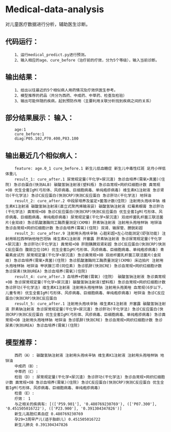 # Medical-data-analysis
对儿童医疗数据进行分析，辅助医生诊断。

代码运行：
--------------
		1、运行medical_predict.py进行预测。
		2、输入相应的age、cure_before（治疗前的疗效，分为5个等级），输入当前诊断。
	
输出结果：
--------------
		1、给出以往最近的5个相似病人用药情况及疗效供医生参考。
		2、模型推荐的药品（共分为西药、中成药、中草药、检查及检验）
		3、输出可能伴随的疾病，起到预防作用（主要利用关联分析找到疾病之间的关系）

部分结果展示：
输入：
--------------
		age:1
		cure_before:1
		diag:P05.102,P70.400,P83.100
		
输出最近几个相似病人：
---------------
		feature: age.0_1 cure_before.1 新生儿低血糖症 新生儿中毒性红斑 足月小样低体重儿
		result_1: cure_after.1 尿常规定量(干化学+尿沉渣) 急诊血培养(需氧+真菌)(住院) 急诊白蛋白(快测ALB) 碳酸氢钠注射液(塑料瓶) 急诊血常规+网织红细胞计数 粪常规+OB 优生全套IgM(弓形体、风疹病毒、巨细胞病毒、单纯疱疹病毒) 维生素K1注射液 急诊肾功(干化学法) 急诊C反应蛋白(快测CRP)快测C反应蛋白 急诊肝功(干化学法) 地锌油
		result_2: cure_after.2 中段尿培养及鉴定+菌落计数(住院) 注射用头孢呋辛钠 维生素K1注射液 碳酸氢钠注射液(直立式聚丙烯输液袋) 碳酸氢钠注射液 红霉素眼膏 急诊肝功(干化学法) 粪常规+OB 急诊C反应蛋白(快测CRP)快测C反应蛋白 优生全套IgM(弓形体、风疹病毒、巨细胞病毒、单纯疱疹病毒) 尿常规定量(干化学+尿沉渣) 双歧杆菌乳杆菌三联活菌片(金双歧) 急诊肌酸激酶同工酶质量测定(CKMB) 肝素钠注射液 注射用头孢唑林钠 地锌油 急诊血常规+网织红细胞计数 急诊血培养(需氧)(住院) 双肾、输尿管、膀胱彩超
		result_3: cure_after.9 注射用头孢呋辛钠 心脏彩超+左心功能测定(舒张功能) 注射用哌拉西林钠他唑巴坦钠 维生素K1注射液 开塞露 肝素钠注射液 急诊尿常规定量(干化学+尿沉渣) 急诊肝功(干化学法) 粪常规+OB 肝胆胰脾双肾彩超 急诊C反应蛋白(快测CRP)快测C反应蛋白 腹部立位(DR) 优生全套IgM(弓形体、风疹病毒、巨细胞病毒、单纯疱疹病毒) 青霉素皮试剂 尿常规定量(干化学+尿沉渣) 急诊粪常规+OB 双歧杆菌乳杆菌三联活菌片(金双歧) 急诊血培养(需氧+真菌)(住院) 急诊肌酸激酶同工酶质量测定(CKMB) 床边拍片 注射用头孢唑林钠 地锌油 甲状腺三项(同位素) 急诊肌酐(快测CRE) 急诊血常规+网织红细胞计数 急诊尿素(快测UREA) 急诊血培养(需氧)(住院)
		result_4: cure_after.3 血培养+药敏(需氧)（住院） 碳酸氢钠注射液 急诊粪常规+OB 急诊尿常规定量(干化学+尿沉渣) 碳酸氢钠注射液(塑料瓶) 急诊血常规+网织红细胞计数 急诊肝功(干化学法) 维生素K1注射液 注射用头孢唑林钠 注射用头孢美唑 血常规(6岁以下，儿童专用) 优生全套IgM(弓形体、风疹病毒、巨细胞病毒、单纯疱疹病毒) 地锌油 急诊C反应蛋白(快测CRP)快测C反应蛋白
		result_5: cure_after.1 注射用头孢呋辛钠 维生素K1注射液 开塞露 碳酸氢钠注射液 肝素钠注射液 急诊尿常规定量(干化学+尿沉渣) 急诊肝功(干化学法) 急诊C反应蛋白(快测CRP)快测C反应蛋白 优生全套IgM(弓形体、风疹病毒、巨细胞病毒、单纯疱疹病毒) 急诊粪常规+OB 注射用头孢唑林钠 地锌油 急诊肌酐(快测CRE) 急诊血常规+网织红细胞计数 急诊尿素(快测UREA) 急诊血培养(需氧)(住院)

			
模型推荐：
-------------
		西药（A）: 碳酸氢钠注射液 注射用头孢呋辛钠 维生素K1注射液 注射用头孢唑林钠 地锌油
		中成药（B）:
		中草药（C）:
		检验（D）: 尿常规定量(干化学+尿沉渣) 急诊肝功(干化学法) 急诊血常规+网织红细胞计数 粪常规+OB 急诊血培养(需氧)(住院) 急诊C反应蛋白(快测CRP)快测C反应蛋白 优生全套IgM(弓形体、风疹病毒、巨细胞病毒、单纯疱疹病毒)
		检查（E）:
		疗效： 1
		与之相关的疾病有: [(['P59.901'], '0.480769230769'), (['P07.300'], '0.451505016722'), (['P23.900'], '0.391304347826')]
		新生儿高胆红素血症 0.480769230769
		孕29+3周早产儿(适于胎龄儿) 0.451505016722
		新生儿肺炎 0.391304347826
		
